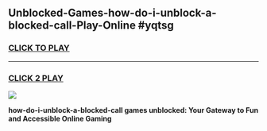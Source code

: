 
## Unblocked-Games-how-do-i-unblock-a-blocked-call-Play-Online #yqtsg
<h3>
<a href="https://news.freeplayer.one?title=how-do-i-unblock-a-blocked-call&ref=3">CLICK TO PLAY</a></h3>
<hr>

<h3>
<a href="https://news.freeplayer.one?title=how-do-i-unblock-a-blocked-call&ref=3">CLICK 2 PLAY</a>
  
</h3>

<a href="https://news.freeplayer.one?title=how-do-i-unblock-a-blocked-call&ref=3"><img src="https://clearcache.store/games.png"></a>


**how-do-i-unblock-a-blocked-call games unblocked: Your Gateway to Fun and Accessible Online Gaming**
